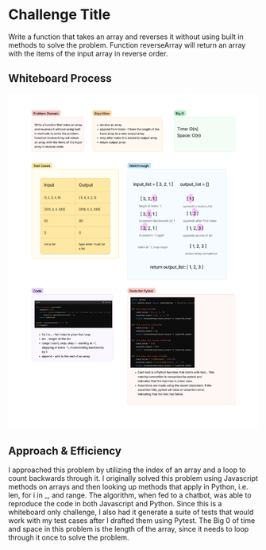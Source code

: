 # Challenge Title
<!-- Description of the challenge -->

Write a function that takes an array
and reverses it without using built in methods to solve the problem.
Function reverseArray will return an array with the items of the input
array in reverse order.

## Whiteboard Process
<!-- Embedded whiteboard image -->

![Code Challenge 1.png](Code%20Challenge%201.png)

## Approach & Efficiency
<!-- What approach did you take? Why? What is the Big O space/time for this approach? -->

I approached this problem by utilizing the index of an array and a loop to count backwards through it. I originally solved this problem using Javascript methods on arrays and then looking up methods that apply in Python, i.e. len, for i in _, and range. The algorithm, when fed to a chatbot, was able to reproduce the code in both Javascript and Python. Since this is a whiteboard only challenge, I also had it generate a suite of tests that would work with my test cases after I drafted them using Pytest. The Big 0 of time and space in this problem is the length of the array, since it needs to loop through it once to solve the problem. 

